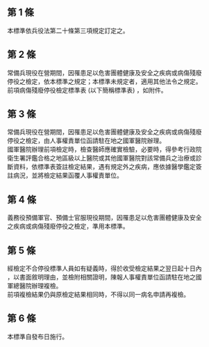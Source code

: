 第 1 條
-------
本標準依兵役法第二十條第三項規定訂定之。

第 2 條
-------
常備兵現役在營期間，因罹患足以危害團體健康及安全之疾病或病傷殘廢  
停役之檢定，依本標準之規定；本標準未規定者，適用其他法令之規定。  
前項病傷殘廢停役檢定標準表 (以下簡稱標準表) ，如附件。

第 3 條
-------
常備兵現役在營期間，因罹患足以危害團體健康及安全之疾病或病傷殘廢  
停役之檢定，由人事權責單位函請駐在地之國軍醫院辦理。  
國軍醫院辦理前項檢定時，檢查醫師應確實檢驗，必要時，得參考行政院  
衛生署評鑑合格之地區級以上醫院或其他國軍醫院對該常備兵之治療或診  
斷資料，依標準表簽註檢定結果，遇有規定外之疾病，應依據醫學鑑定簽  
註病況，並將檢定結果函覆人事權責單位。

第 4 條
-------
義務役預備軍官、預備士官服現役期間，因罹患足以危害團體健康及安全  
之疾病或病傷殘廢停役之檢定，準用本標準。

第 5 條
-------
經檢定不合停役標準人員如有疑義時，得於收受檢定結果之翌日起十日內  
，以書面敘明理由，並檢附相關證明，陳報人事權責單位函請駐在地之國  
軍總醫院辦理複檢。  
前項複檢結果仍與原檢定結果相同時，不得以同一病名申請再複檢。

第 6 條
-------
本標準自發布日施行。


